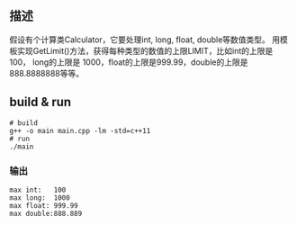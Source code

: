 ## 描述
假设有个计算类Calculator，它要处理int, long, float, double等数值类型。
用模板实现GetLimit()方法，获得每种类型的数值的上限LIMIT，比如int的上限是100，
long的上限是 1000，float的上限是999.99，double的上限是888.8888888等等。

## build & run

```
# build
g++ -o main main.cpp -lm -std=c++11
# run
./main 
```

### 输出

```
max int:   100                                                                                                               
max long:  1000                                                                                                              
max float: 999.99                                                                                                            
max double:888.889   
```